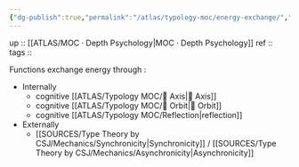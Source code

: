 ```yaml
---
{"dg-publish":true,"permalink":"/atlas/typology-moc/energy-exchange/","created":"2023-01-06T17:17:39.065+01:00","updated":"2023-04-07T16:48:44.451+02:00"}
---
```


up :: [[ATLAS/MOC · Depth Psychology\|MOC · Depth Psychology]]
ref :: 
tags :: 

Functions exchange energy through : 
- Internally
	- cognitive [[ATLAS/Typology MOC/🧲 Axis\|🧲 Axis]]
	- cognitive [[ATLAS/Typology MOC/🔄 Orbit\|🔄 Orbit]]
	- cognitive [[ATLAS/Typology MOC/Reflection\|reflection]]
- Externally 
	- [[SOURCES/Type Theory by CSJ/Mechanics/Synchronicity\|Synchronicity]] / [[SOURCES/Type Theory by CSJ/Mechanics/Asynchronicity\|Asynchronicity]]
